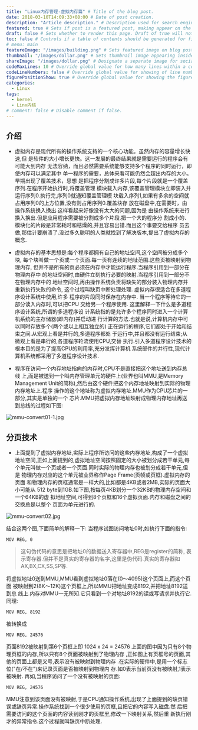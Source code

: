 ```yaml
---
title: "Linux内存管理-虚拟内存篇" # Title of the blog post.
date: 2018-03-10T14:09:33+08:00 # Date of post creation.
description: "Article description." # Description used for search engine.
featured: true # Sets if post is a featured post, making appear on the home page side bar.
draft: false # Sets whether to render this page. Draft of true will not be rendered.
toc: false # Controls if a table of contents should be generated for first-level links automatically.
# menu: main
featureImage: "/images/building.png" # Sets featured image on blog post.
thumbnail: "/images/dollar.png" # Sets thumbnail image appearing inside card on homepage.
shareImage: "/images/dollar.png" # Designate a separate image for social media sharing.
codeMaxLines: 10 # Override global value for how many lines within a code block before auto-collapsing.
codeLineNumbers: false # Override global value for showing of line numbers within code block.
figurePositionShow: true # Override global value for showing the figure label.
categories:
  - Linux
tags:
  - kernel
  - Linx内核
# comment: false # Disable comment if false.
---
```


## 介绍

* 虚拟内存是现代所有的操作系统支持的一个核心功能。虽然内存的容量增长快速,但
是软件的大小增长更快。这一发展的最终结果就是需要运行的程序会有可能大到内存
无法容纳，而且必然需要系统能够支持多个程序的同时运行，即使内存可以满足其中
单一程序的需要，总体来看可能仍然会超出内存的大小。早期出现了覆盖技术，思想
是把程序分割成许多片段,每个片段就是一个覆盖序列.在程序开始执行时,将覆盖管理
模块载入内存,该覆盖管理模块立即装入并运行序列0.执行完,序列0就通知覆盖管理模
块载入序列1,如果有多余的空间就占用序列0的上方位置,没有则占用序列0.覆盖块存
放在磁盘中,在需要时，由操作系统换入换出.这样看起来好像没有太大的问题,因为是
由操作系统来进行换入换出.但是应用程序需要被分割成多个片段.把一个大的程序分
割成小的、模块化的片段是非常耗时和枯燥的,并且容易出错.而且这个事要交给程序
员去做,那估计要崩溃了.没过多久聪明的人类就找到了解决版本,提出了虚拟内存的
概念.

* 虚拟内存的基本思想是:每个程序都拥有自己的地址空间,这个空间被分成多个块,
每个块叫做一个页或一个页面.每一页有连续的地址范围.这些页被映射到物理内存,
但并不是所有的页必须在内存中才能运行程序.当程序引用到一部分在物理内存中
的地址空间时,由硬件立刻执行必要的映射.当程序引用到一部分不在物理内存中的
地址空间时,再由操作系统负责将缺失的部分装入物理内存并重新执行失败的命令,
这个过程叫缺页中断处理处理. 虚拟内存很适合在多道程序设计系统中使用,许多
程序的片段同时保存在内存中. 当一个程序等待它的一部分读入内存时,可以把CPU
交给另一个程序使用. 这里解释一下什么是多道程序设计系统,所谓的多道程序设
计系统指的是允许多个程序同时进入一个计算机系统的主存储器(即内存)并启动进
行计算的方法.也就是说,计算机内存中可以同时存放多个(两个或以上相互独立的)
正在运行的程序,它们都处于开始和结束之间.从宏观上看是并行的,多道程序都处
于运行中,并且都没有运行结束;从微观上看是串行的,各道程序轮流使用CPU,交替
执行.引入多道程序设计技术的根本目的是为了提高CPU的利用率,充分发挥计算机
系统部件的并行性,现代计算机系统都采用了多道程序设计技术.

* 程序在访问一个内存地址指向的内存时,CPU不是直接把这个地址送到内存总线
上,而是被送到一个叫内存管理单元的硬件上(业界也叫MMU,是Memory Management
Unit的简称),然后由这个硬件把这个内存地址映射到实际的物理内存地址上.程序
操作的这个地址称为虚拟内存地址.MMU作为CPU芯片的一部分,其实是单独的一个
芯片.MMU把虚拟内存地址映射成物理内存地址再送到总线的过程如下图:

![mmu-convert01-1.jpg](/images/Linux内存管理-虚拟内存篇-1.png)



## 分页技术

* 上面提到了虚拟内存地址,实际上程序所访问的这些内存地址,构成了一个虚拟
地址空间,正如上面提到的,虚拟地址空间按照固定的大小被划分成若干单元,每
个单元叫做一个页或者一个页面.同时实际的物理内存也被划分成若干单元,但是
物理内存对应的这个单元被业界称作Page Frame(页帧或页框).虚拟内存的页面
和物理内存的页框通常是一样大的,比如都是4KB或者2MB,实际的页面大小可能从
512 byte到1GB.如下图,按每页4KB划分一个32KB的物理内存空间和一个64KB的虚
拟地址空间,可得到8个页框和16个虚拟页面.内存和磁盘之间的交换总是以整个
页面为单元进行的.

![mmu-convert02.jpg](/images/Linux内存管理-虚拟内存篇-2.png)

结合这两个图,下面简单的解释一下:
当程序试图访问地址0时,如执行下面的指令:
```assembly
MOV REG, 0
```
> 这句伪代码的意思是把地址0的数据送入寄存器中,REG是register的简称,
表示寄存器.但并不是真实的寄存器的名字,这里是伪代码.真实的寄存器如
AX,BX,CX,SS,SP等.

将虚拟地址0送到MMU,MMU看到虚拟地址0落在(0～4095)这个页面上,而这个页面
被映射到2(8K～12K)这个页框上,所以MMU把地址变成8192,并把地址8192送到总
线上.内存对MMU一无所知.它只看到一个对地址8192的读或写请求并执行它.
同理:
```assembly
MOV REG, 8192
```
被转换成
```assembly
MOV REG, 24576
```
页面8192被映射到第6个页框上即 1024 x 24 = 24576
上面的图中因为只有8个物理页框的内存,所以只有8个页面被映射到了物理内存
,正如图上有页框号的页面,其他的页面上都是叉号,表示没有被映射到物理内存
.在实际的硬件中,是用一个标志位("在/不在")来记录页面是否被映射到物理内
存.如0表示当前页没有被映射,1表示被映射.
再如,当程序访问了一个没有被映射的页面:
```assembly
MOV REG, 24576
```
MMU注意到该页面没有被映射,于是CPU通知操作系统,出现了上面提到的缺页错
误或缺页异常.操作系统找到一个很少使用的页框,且把它的内容写入磁盘.然
后把需要访问的这个页面的内容读到刚才的页框里,修改一下映射关系,然后重
新执行刚才的异常指令.这个过程就叫缺页中断处理.